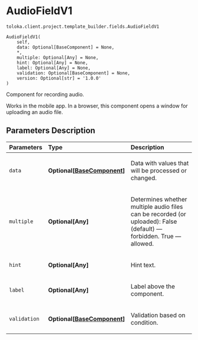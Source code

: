 # AudioFieldV1
`toloka.client.project.template_builder.fields.AudioFieldV1`

```
AudioFieldV1(
    self,
    data: Optional[BaseComponent] = None,
    *,
    multiple: Optional[Any] = None,
    hint: Optional[Any] = None,
    label: Optional[Any] = None,
    validation: Optional[BaseComponent] = None,
    version: Optional[str] = '1.0.0'
)
```

Component for recording audio.


Works in the mobile app. In a browser, this component opens a window for uploading an audio file.

## Parameters Description

| Parameters | Type | Description |
| :----------| :----| :-----------|
`data`|**Optional\[[BaseComponent](toloka.client.project.template_builder.base.BaseComponent.md)\]**|<p>Data with values that will be processed or changed.</p>
`multiple`|**Optional\[Any\]**|<p>Determines whether multiple audio files can be recorded (or uploaded): False (default) — forbidden. True — allowed.</p>
`hint`|**Optional\[Any\]**|<p>Hint text.</p>
`label`|**Optional\[Any\]**|<p>Label above the component.</p>
`validation`|**Optional\[[BaseComponent](toloka.client.project.template_builder.base.BaseComponent.md)\]**|<p>Validation based on condition.</p>

